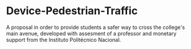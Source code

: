 # Device-Pedestrian-Traffic
A proposal in order to provide students a safer way to cross the college's main avenue, developed with assesment of a professor and monetary support from the Instituto Politécnico Nacional. 
